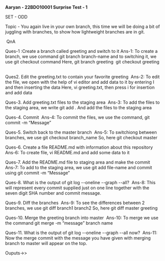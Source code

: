 **Aaryan - 22BDO10001 Surprise Test - 1**

SET - ODD

Topic - You again live in your own branch, this time we will be doing a bit of juggling with branches, to show how lightweight branches are in git.

 QnA  


Ques-1 :Create a branch called greeting and switch to it
Ans-1: To create a branch, we use command git branch branch-name and to switching it, we use git checkout command Here, git branch greeting  git checkout greeting  


Ques2. Edit the greeting.txt to contain your favorite greeting 
Ans-2: To edit the file, we open with the help of vi editor and add data to it by entering I and then inserting the data Here, vi greeting.txt, then press i for insertion and add data  


Ques-3. Add greeting.txt files to the staging area 
Ans-3: To add the files to the staging area, we write git add . And add the files to the staging area  


Ques-4. Commit 
Ans-4: To commit the files, we use the command, git commit -m “Message”  


Ques-5. Switch back to the master branch 
Ans-5: To switchiong between branches, we use git checkout branch_name So, here git checkout master  


Ques-6. Create a file README.md with information about this repository 
Ans-6: To create file, vi README.md and add some data to it   


Ques-7. Add the README.md file to staging area and make the commit 
Ans-7:  To add to the staging area, we use git add file-name and commit using git commit -m “Message”  


Ques-8. What is the output of git log --oneline --graph --all? 
Ans-8: This will represent every commit supplied just on one line together with the seven digit SHA number and commit message.  


Ques-9. Diff the branches 
Ans-9: To see the differences between 2 branches, we use git diff branch1 branch2 So, here git diff master greeting  


Ques-10.	Merge the greeting branch into master 
Ans-10: To merge we use the command git merge -m “message” branch name  


Ques-11.	What is the output of git log --oneline --graph --all now? 
Ans-11: Now the merge commit with the message you have given with merging branch to master will appear on the top. 




Ouputs->>
